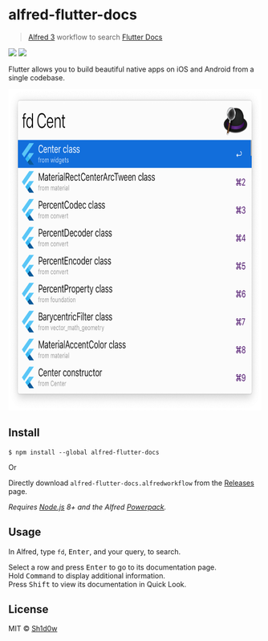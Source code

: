 # alfred-flutter-docs

> [Alfred 3](https://www.alfredapp.com) workflow to search [Flutter Docs](https://docs.flutter.io/)

[![](https://img.shields.io/npm/v/alfred-flutter-docs.svg)](https://www.npmjs.com/package/alfred-flutter-docs)
[![](https://img.shields.io/npm/dt/alfred-flutter-docs.svg)](https://www.npmjs.com/package/alfred-flutter-docs)

Flutter allows you to build beautiful native apps on iOS and Android from a single codebase.

<img src="media/screenshot.png" width="694" height="640">

## Install

```
$ npm install --global alfred-flutter-docs
```

Or

Directly download `alfred-flutter-docs.alfredworkflow` from the [Releases](https://github.com/Sh1d0w/alfred-flutter-docs/releases) page.

_Requires [Node.js](https://nodejs.org) 8+ and the Alfred [Powerpack](https://www.alfredapp.com/powerpack/)._

## Usage

In Alfred, type `fd`, <kbd>Enter</kbd>, and your query, to search.

Select a row and press <kbd>Enter</kbd> to go to its documentation page.<br>
Hold <kbd>Command</kbd> to display additional information.<br>
Press <kbd>Shift</kbd> to view its documentation in Quick Look.

## License

MIT © [Sh1d0w](https://github.com/Sh1d0w)
